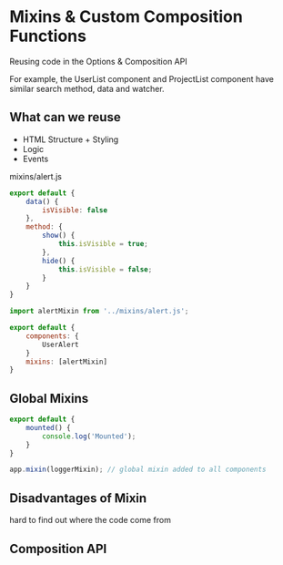 # Mixins & Custom Composition Functions

Reusing code in the Options & Composition API

For example, the UserList component and ProjectList component have similar search method, data and watcher.

## What can we reuse
- HTML Structure + Styling
- Logic 
- Events

mixins/alert.js
```js
export default {
    data() {
        isVisible: false
    }, 
    method: {
        show() {
            this.isVisible = true;
        },
        hide() {
            this.isVisible = false;
        }
    }
}
```

```js
import alertMixin from '../mixins/alert.js';

export default {
    components: {
        UserAlert
    }
    mixins: [alertMixin]
}
```

## Global Mixins
```js
export default {
    mounted() {
        console.log('Mounted');
    }
}

app.mixin(loggerMixin); // global mixin added to all components
```

## Disadvantages of Mixin
hard to find out where the code come from

## Composition API
